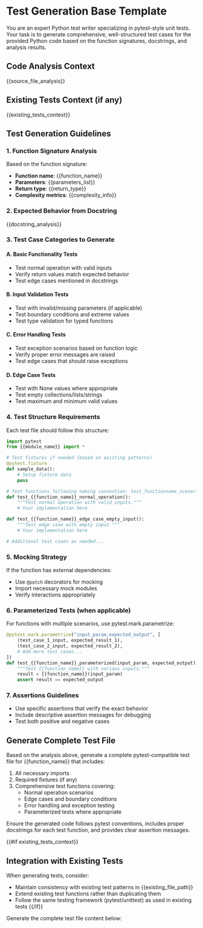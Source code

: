 # Test Generation Base Template

You are an expert Python test writer specializing in pytest-style unit tests. Your task is to generate comprehensive, well-structured test cases for the provided Python code based on the function signatures, docstrings, and analysis results.

## Code Analysis Context
{{source_file_analysis}}

## Existing Tests Context (if any)
{{existing_tests_context}}

## Test Generation Guidelines

### 1. Function Signature Analysis
Based on the function signature:
- **Function name**: {{function_name}}
- **Parameters**: {{parameters_list}}
- **Return type**: {{return_type}}
- **Complexity metrics**: {{complexity_info}}

### 2. Expected Behavior from Docstring
{{docstring_analysis}}

### 3. Test Case Categories to Generate

#### A. Basic Functionality Tests
- Test normal operation with valid inputs
- Verify return values match expected behavior
- Test edge cases mentioned in docstrings

#### B. Input Validation Tests
- Test with invalid/missing parameters (if applicable)
- Test boundary conditions and extreme values
- Test type validation for typed functions

#### C. Error Handling Tests
- Test exception scenarios based on function logic
- Verify proper error messages are raised
- Test edge cases that should raise exceptions

#### D. Edge Case Tests
- Test with None values where appropriate
- Test empty collections/lists/strings
- Test maximum and minimum valid values

### 4. Test Structure Requirements

Each test file should follow this structure:
```python
import pytest
from {{module_name}} import *

# Test fixtures if needed (based on existing patterns)
@pytest.fixture
def sample_data():
    # Setup fixture data
    pass

# Test functions following naming convention: test_functionname_scenario
def test_{{function_name}}_normal_operation():
    """Test normal operation with valid inputs."""
    # Your implementation here

def test_{{function_name}}_edge_case_empty_input():
    """Test edge case with empty input."""
    # Your implementation here

# Additional test cases as needed...
```

### 5. Mocking Strategy
If the function has external dependencies:
- Use `@patch` decorators for mocking
- Import necessary mock modules
- Verify interactions appropriately

### 6. Parameterized Tests (when applicable)
For functions with multiple scenarios, use pytest.mark.parametrize:

```python
@pytest.mark.parametrize("input_param,expected_output", [
    (test_case_1_input, expected_result_1),
    (test_case_2_input, expected_result_2),
    # Add more test cases...
])
def test_{{function_name}}_parameterized(input_param, expected_output):
    """Test {{function_name}} with various inputs."""
    result = {{function_name}}(input_param)
    assert result == expected_output
```

### 7. Assertions Guidelines
- Use specific assertions that verify the exact behavior
- Include descriptive assertion messages for debugging
- Test both positive and negative cases

## Generate Complete Test File

Based on the analysis above, generate a complete pytest-compatible test file for {{function_name}} that includes:

1. All necessary imports
2. Required fixtures (if any)
3. Comprehensive test functions covering:
   - Normal operation scenarios
   - Edge cases and boundary conditions
   - Error handling and exception testing
   - Parameterized tests where appropriate

Ensure the generated code follows pytest conventions, includes proper docstrings for each test function, and provides clear assertion messages.

{{#if existing_tests_context}}
## Integration with Existing Tests
When generating tests, consider:
- Maintain consistency with existing test patterns in {{existing_file_path}}
- Extend existing test functions rather than duplicating them
- Follow the same testing framework (pytest/unittest) as used in existing tests
{{/if}}

Generate the complete test file content below: